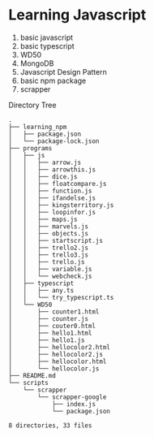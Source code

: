 # Learning Javascript

1. basic javascript
2. basic typescript
3. WD50
4. MongoDB
5. Javascript Design Pattern
6. basic npm package
7. scrapper

Directory Tree
```
.
├── learning_npm
│   ├── package.json
│   └── package-lock.json
├── programs
│   ├── js
│   │   ├── arrow.js
│   │   ├── arrowthis.js
│   │   ├── dice.js
│   │   ├── floatcompare.js
│   │   ├── function.js
│   │   ├── ifandelse.js
│   │   ├── kingsterritory.js
│   │   ├── loopinfor.js
│   │   ├── maps.js
│   │   ├── marvels.js
│   │   ├── objects.js
│   │   ├── startscript.js
│   │   ├── trello2.js
│   │   ├── trello3.js
│   │   ├── trello.js
│   │   ├── variable.js
│   │   └── webcheck.js
│   ├── typescript
│   │   ├── any.ts
│   │   └── try_typescript.ts
│   └── WD50
│       ├── counter1.html
│       ├── counter.js
│       ├── couter0.html
│       ├── hello1.html
│       ├── hello1.js
│       ├── hellocolor2.html
│       ├── hellocolor2.js
│       ├── hellocolor.html
│       └── hellocolor.js
├── README.md
└── scripts
    └── scrapper
        └── scrapper-google
            ├── index.js
            └── package.json

8 directories, 33 files

```
   

   

